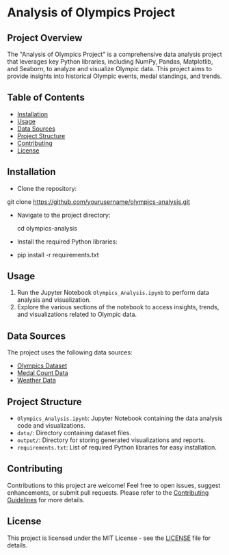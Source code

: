 # Analysis of Olympics Project

## Project Overview

The "Analysis of Olympics Project" is a comprehensive data analysis project that leverages key Python libraries, including NumPy, Pandas, Matplotlib, and Seaborn, to analyze and visualize Olympic data. This project aims to provide insights into historical Olympic events, medal standings, and trends.

## Table of Contents

- [Installation](#installation)
- [Usage](#usage)
- [Data Sources](#data-sources)
- [Project Structure](#project-structure)
- [Contributing](#contributing)
- [License](#license)

## Installation

- Clone the repository:
   
git clone https://github.com/yourusername/olympics-analysis.git

- Navigate to the project directory:

  cd olympics-analysis
  
- Install the required Python libraries:
- 
   pip install -r requirements.txt
  
## Usage

1. Run the Jupyter Notebook `Olympics_Analysis.ipynb` to perform data analysis and visualization.
2. Explore the various sections of the notebook to access insights, trends, and visualizations related to Olympic data.

## Data Sources

The project uses the following data sources:

- [Olympics Dataset](https://www.olympic.org/olympic-games)
- [Medal Count Data](https://www.olympedia.org/)
- [Weather Data](https://www.weather.com/)

## Project Structure

- `Olympics_Analysis.ipynb`: Jupyter Notebook containing the data analysis code and visualizations.
- `data/`: Directory containing dataset files.
- `output/`: Directory for storing generated visualizations and reports.
- `requirements.txt`: List of required Python libraries for easy installation.

## Contributing

Contributions to this project are welcome! Feel free to open issues, suggest enhancements, or submit pull requests. Please refer to the [Contributing Guidelines](CONTRIBUTING.md) for more details.

## License

This project is licensed under the MIT License - see the [LICENSE](LICENSE) file for details.


